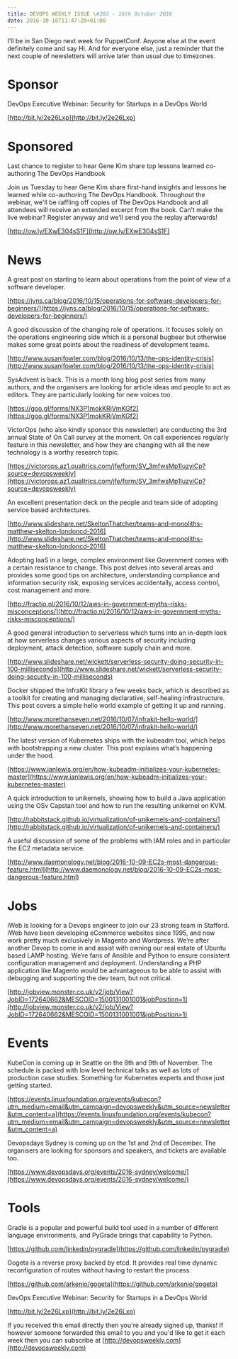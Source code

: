 ```yaml
---
title: DEVOPS WEEKLY ISSUE \#303 - 16th October 2016 
date: 2016-10-16T11:47:20+01:00
---
```


I’ll be in San Diego next week for PuppetConf. Anyone else at the event definitely come and say Hi. And for everyone else, just a reminder that the next couple of newsletters will arrive later than usual due to timezones.


Sponsor
======

DevOps Executive Webinar: Security for Startups in a DevOps World

[http://bit.ly/2e26Lxp](http://bit.ly/2e26Lxp)


Sponsored
========

Last chance to register to hear Gene Kim share top lessons learned co-authoring The DevOps Handbook

Join us Tuesday to hear Gene Kim share first-hand insights and lessons he learned while co-authoring The DevOps Handbook. Throughout the webinar, we'll be raffling off copies of The DevOps Handbook and all attendees will receive an extended excerpt from the book. Can’t make the live webinar? Register anyway and we’ll send you the replay afterwards!

[http://ow.ly/EXwE304sS1F](http://ow.ly/EXwE304sS1F)


News
====

A great post on starting to learn about operations from the point of view of a software developer.

[https://jvns.ca/blog/2016/10/15/operations-for-software-developers-for-beginners/](https://jvns.ca/blog/2016/10/15/operations-for-software-developers-for-beginners/)


A good discussion of the changing role of operations. It focuses solely on the operations engineering side which is a personal bugbear but otherwise makes some great points about the readiness of development teams.

[http://www.susanjfowler.com/blog/2016/10/13/the-ops-identity-crisis](http://www.susanjfowler.com/blog/2016/10/13/the-ops-identity-crisis)


SysAdvent is back. This is a month long blog post series from many authors, and the organisers are looking for article ideas and people to act as editors. They are particularly looking for new voices too.

[https://goo.gl/forms/NX3P1mokKRjVmKGf2](https://goo.gl/forms/NX3P1mokKRjVmKGf2)


VictorOps (who also kindly sponsor this newsletter) are conducting the 3rd annual State of On Call survey at the moment. On call experiences regularly feature in this newsletter, and how they are changing with all the new technology is a worthy research topic.

[https://victorops.az1.qualtrics.com/jfe/form/SV_3mfwsMp1IuzyiCp?source=devopsweekly](https://victorops.az1.qualtrics.com/jfe/form/SV_3mfwsMp1IuzyiCp?source=devopsweekly)


An excellent presentation deck on the people and team side of adopting service based architectures.

[http://www.slideshare.net/SkeltonThatcher/teams-and-monoliths-matthew-skelton-londoncd-2016](http://www.slideshare.net/SkeltonThatcher/teams-and-monoliths-matthew-skelton-londoncd-2016)


Adopting IaaS in a large, complex environment like Government comes with a certain resistance to change. This post delves into several areas and provides some good tips on architecture, understanding compliance and information security risk, exposing services accidentally, access control, cost management and more.

[http://fractio.nl/2016/10/12/aws-in-government-myths-risks-misconceptions/](http://fractio.nl/2016/10/12/aws-in-government-myths-risks-misconceptions/)


A good general introduction to serverless which turns into an in-depth look at how serverless changes various aspects of security including deployment, attack detection, software supply chain and more.

[http://www.slideshare.net/wickett/serverless-security-doing-security-in-100-milliseconds](http://www.slideshare.net/wickett/serverless-security-doing-security-in-100-milliseconds)


Docker shipped the InfraKit library a few weeks back, which is described as a toolkit for creating and managing declarative, self-healing infrastructure. This post covers a simple hello world example of getting it up and running.

[http://www.morethanseven.net/2016/10/07/infrakit-hello-world/](http://www.morethanseven.net/2016/10/07/infrakit-hello-world/)


The latest version of Kubernetes ships with the kubeadm tool, which helps with bootstrapping a new cluster. This post explains what’s happening under the hood.

[https://www.ianlewis.org/en/how-kubeadm-initializes-your-kubernetes-master](https://www.ianlewis.org/en/how-kubeadm-initializes-your-kubernetes-master)


A quick introduction to unikernels, showing how to build a Java application using the OSv Capstan tool and how to run the resulting unikernel on KVM.

[http://rabbitstack.github.io/virtualization/of-unikernels-and-containers/](http://rabbitstack.github.io/virtualization/of-unikernels-and-containers/)


A useful discussion of some of the problems with IAM roles and in particular the EC2 metadata service.

[http://www.daemonology.net/blog/2016-10-09-EC2s-most-dangerous-feature.html](http://www.daemonology.net/blog/2016-10-09-EC2s-most-dangerous-feature.html)


Jobs
====

iWeb is looking for a Devops engineer to join our 23 strong team in Stafford. iWeb have been developing eCommerce websites since 1995, and now work pretty much exclusively in Magento and Wordpress. We’re after another Devop to come in and assist with owning our real estate of Ubuntu based LAMP hosting. We’re fans of Ansible and Python to ensure consistent configuration management and deployment. Understanding a PHP application like Magento would be advantageous to be able to assist with debugging and supporting the dev team, but not critical.

[http://jobview.monster.co.uk/v2/job/View?JobID=172640662&MESCOID=1500131001001&jobPosition=1](http://jobview.monster.co.uk/v2/job/View?JobID=172640662&MESCOID=1500131001001&jobPosition=1)


Events
======

KubeCon is coming up in Seattle on the 8th and 9th of November. The schedule is packed with low level technical talks as well as lots of production case studies. Something for Kubernetes experts and those just getting started.

[https://events.linuxfoundation.org/events/kubecon?utm_medium=email&utm_campaign=devopsweekly&utm_source=newsletter&utm_content=a](https://events.linuxfoundation.org/events/kubecon?utm_medium=email&utm_campaign=devopsweekly&utm_source=newsletter&utm_content=a)


Devopsdays Sydney is coming up on the 1st and 2nd of December. The organisers are looking for sponsors and speakers, and tickets are available too.

[https://www.devopsdays.org/events/2016-sydney/welcome/](https://www.devopsdays.org/events/2016-sydney/welcome/)


Tools
=====

Gradle is a popular and powerful build tool used in a number of different language environments, and PyGrade brings that capability to Python.

[https://github.com/linkedin/pygradle](https://github.com/linkedin/pygradle)


Gogeta is a reverse proxy backed by etcd. It provides real time dynamic reconfiguration of routes without having to restart the process.

[https://github.com/arkenio/gogeta](https://github.com/arkenio/gogeta)



DevOps Executive Webinar: Security for Startups in a DevOps World

[http://bit.ly/2e26Lxp](http://bit.ly/2e26Lxp)


If you received this email directly then you're already signed up, thanks! If however someone forwarded this email to you and you'd like to get it each week then you can subscribe at [http://devopsweekly.com](http://devopsweekly.com)

